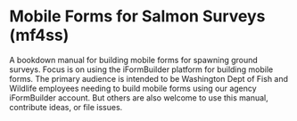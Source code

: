 # Mobile Forms for Salmon Surveys (mf4ss)

A bookdown manual for building mobile forms for spawning ground surveys. Focus is on using the iFormBuilder platform for building mobile forms. The primary audience is intended to be Washington Dept of Fish and Wildlife employees needing to build mobile forms using our agency iFormBuilder account. But others are also welcome to use this manual, contribute ideas, or file issues. 

